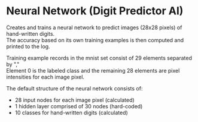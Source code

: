# Neural Network (Digit Predictor AI)
Creates and trains a neural network to predict images (28x28 pixels) of hand-written digits.  
The accuracy based on its own training examples is then computed and printed to the log.

Training example records in the mnist set consist of 29 elements separated by ","  
Element 0 is the labeled class and the remaining 28 elements are pixel intensities for each image pixel.

The default structure of the neural network consists of:
* 28 input nodes for each image pixel (calculated)
* 1 hidden layer comprised of 30 nodes (hard-coded)
* 10 classes for hand-written digits (calculated)
